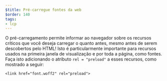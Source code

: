 ```yaml
---
$title: Pré-carregue fontes da web
$order: 140
tags:
- lcp
---
```


O pré-carregamento permite informar ao navegador sobre os recursos críticos que você deseja carregar o quanto antes, mesmo antes de serem descobertos pelo HTML! Isto é particularmente importante para recursos usados na primeira janela de visualização e por toda a página, como fontes. Faça isto adicionando o atributo `rel = "preload"` a esses recursos, como mostrado a seguir:

```
<link href="font.woff2" rel="preload">
```
